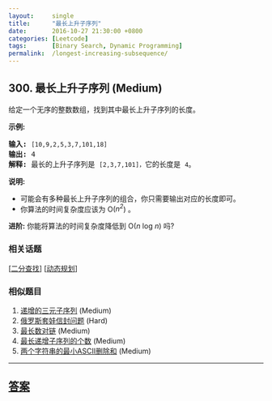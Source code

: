 ```yaml
---
layout:     single
title:      "最长上升子序列"
date:       2016-10-27 21:30:00 +0800
categories: [Leetcode]
tags:       [Binary Search, Dynamic Programming]
permalink:  /longest-increasing-subsequence/
---
```


## 300. 最长上升子序列 (Medium)

<p>给定一个无序的整数数组，找到其中最长上升子序列的长度。</p>

<p><strong>示例:</strong></p>

<pre><strong>输入:</strong> <code>[10,9,2,5,3,7,101,18]
</code><strong>输出: </strong>4 
<strong>解释: </strong>最长的上升子序列是&nbsp;<code>[2,3,7,101]，</code>它的长度是 <code>4</code>。</pre>

<p><strong>说明:</strong></p>

<ul>
	<li>可能会有多种最长上升子序列的组合，你只需要输出对应的长度即可。</li>
	<li>你算法的时间复杂度应该为&nbsp;O(<em>n<sup>2</sup></em>) 。</li>
</ul>

<p><strong>进阶:</strong> 你能将算法的时间复杂度降低到&nbsp;O(<em>n</em> log <em>n</em>) 吗?</p>

### 相关话题
  [[二分查找](https://github.com/openset/leetcode/tree/master/tag/binary-search/README.md)]
  [[动态规划](https://github.com/openset/leetcode/tree/master/tag/dynamic-programming/README.md)]

### 相似题目
  1. [递增的三元子序列](/increasing-triplet-subsequence) (Medium)
  1. [俄罗斯套娃信封问题](/russian-doll-envelopes) (Hard)
  1. [最长数对链](/maximum-length-of-pair-chain) (Medium)
  1. [最长递增子序列的个数](/number-of-longest-increasing-subsequence) (Medium)
  1. [两个字符串的最小ASCII删除和](/minimum-ascii-delete-sum-for-two-strings) (Medium)

---

## [答案](https://github.com/openset/leetcode/tree/master/problems/longest-increasing-subsequence)
